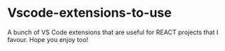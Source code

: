 # Vscode-extensions-to-use

A bunch of VS Code extensions that are useful for REACT projects that I favour. Hope you enjoy too!
